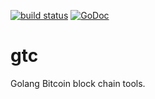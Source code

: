 [![build status](https://travis-ci.org/r-medina/gtc.svg?branch=master)](https://travis-ci.org/r-medina/gtc)
[![GoDoc](https://godoc.org/github.com/r-medina/gtc?status.svg)](https://godoc.org/github.com/r-medina/gtc)

# gtc
Golang Bitcoin block chain tools.
